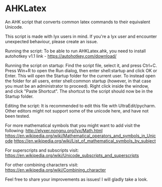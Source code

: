 # AHKLatex
An AHK script that converts common latex commands to their equivalent Unicode.

This script is made with lyx users in mind. If you're a lyx user and encounter unexpected behaviour, please create an issue.

Running the script:
To be able to run AHKLatex.ahk, you need to install autohotkey v1.1
link - https://autohotkey.com/download/

Running the script on startup:
Find the script file, select it, and press Ctrl+C.
Press Win+R to open the Run dialog, then enter shell:startup and click OK or Enter. This will open the Startup folder for the current user. To instead open the folder for all users, enter shell:common startup (however, in that case you must be an administrator to proceed).
Right click inside the window, and click "Paste Shortcut". The shortcut to the script should now be in the Startup folder.

Editing the script:
It is recommended to edit this file with UltraEdit/pycharm. Other editors might not support some of the unicode here, and have not been tested.

For more mathematical symbols that you might want to add visit the following:
http://elyxer.nongnu.org/lyx/Math.html
https://en.wikipedia.org/wiki/Mathematical_operators_and_symbols_in_Unicode
https://en.wikipedia.org/wiki/List_of_mathematical_symbols_by_subject

For superscripts and subscripts visit:
https://en.wikipedia.org/wiki/Unicode_subscripts_and_superscripts

For other combining characters visit:
https://en.wikipedia.org/wiki/Combining_character

Feel free to share your improvements as issues! I will gladly take a look.
